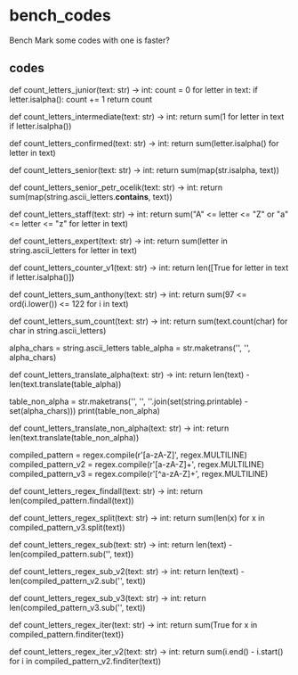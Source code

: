 # bench_codes
Bench Mark some codes
with one is faster?

## codes
def count_letters_junior(text: str) -> int:
    count = 0
    for letter in text:
        if letter.isalpha():
            count += 1
    return count


def count_letters_intermediate(text: str) -> int:
    return sum(1 for letter in text if letter.isalpha())


def count_letters_confirmed(text: str) -> int:
    return sum(letter.isalpha() for letter in text)


def count_letters_senior(text: str) -> int:
    return sum(map(str.isalpha, text))


def count_letters_senior_petr_ocelik(text: str) -> int:
    return sum(map(string.ascii_letters.__contains__, text))


def count_letters_staff(text: str) -> int:
    return sum("A" <= letter <= "Z" or "a" <= letter <= "z" for letter in text)


def count_letters_expert(text: str) -> int:
    return sum(letter in string.ascii_letters for letter in text)


def count_letters_counter_v1(text: str) -> int:
    return len([True for letter in text if letter.isalpha()])


def count_letters_sum_anthony(text: str) -> int:
    return sum(97 <= ord(i.lower()) <= 122 for i in text)


def count_letters_sum_count(text: str) -> int:
    return sum(text.count(char) for char in string.ascii_letters)


alpha_chars = string.ascii_letters
table_alpha = str.maketrans('', '', alpha_chars)


def count_letters_translate_alpha(text: str) -> int:
    return len(text) - len(text.translate(table_alpha))


table_non_alpha = str.maketrans('', '', ''.join(set(string.printable) - set(alpha_chars)))
print(table_non_alpha)


def count_letters_translate_non_alpha(text: str) -> int:
    return len(text.translate(table_non_alpha))


compiled_pattern = regex.compile(r'[a-zA-Z]', regex.MULTILINE)
compiled_pattern_v2 = regex.compile(r'[a-zA-Z]+', regex.MULTILINE)
compiled_pattern_v3 = regex.compile(r'[^a-zA-Z]+', regex.MULTILINE)


def count_letters_regex_findall(text: str) -> int:
    return len(compiled_pattern.findall(text))


def count_letters_regex_split(text: str) -> int:
    return sum(len(x) for x in compiled_pattern_v3.split(text))


def count_letters_regex_sub(text: str) -> int:
    return len(text) - len(compiled_pattern.sub('', text))


def count_letters_regex_sub_v2(text: str) -> int:
    return len(text) - len(compiled_pattern_v2.sub('', text))


def count_letters_regex_sub_v3(text: str) -> int:
    return len(compiled_pattern_v3.sub('', text))


def count_letters_regex_iter(text: str) -> int:
    return sum(True for x in compiled_pattern.finditer(text))


def count_letters_regex_iter_v2(text: str) -> int:
    return sum(i.end() - i.start() for i in compiled_pattern_v2.finditer(text))
